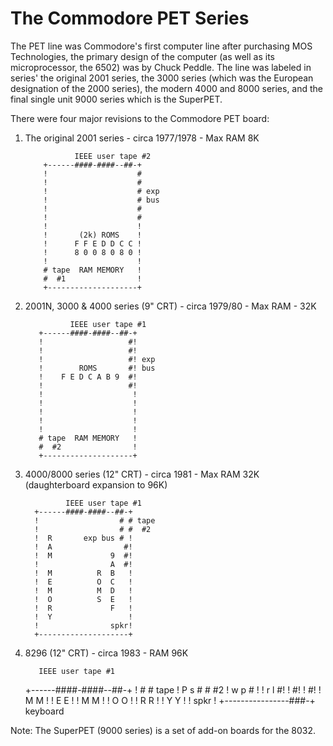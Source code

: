 # The Commodore PET Series

The PET line was Commodore's first computer line after purchasing MOS Technologies, the primary design of the computer (as well as its microprocessor, the 6502) was by Chuck Peddle.  The line was labeled in series' the original 2001 series, the 3000 series (which was the European designation of the 2000 series), the modern 4000 and 8000 series, and the final single unit 9000 series which is the SuperPET.

There were four major revisions to the Commodore PET board:

1. The original 2001 series - circa 1977/1978 - Max RAM 8K

                  IEEE user tape #2  
           +------####-####--##-+    
           !                    #    
           !                    #    
           !                    # exp
           !                    # bus
           !                    #    
           !                    #    
           !                    !    
           !       (2k) ROMS    !    
           !      F F E D D C C !    
           !      8 0 0 8 0 8 0 !    
           !                    !    
           # tape  RAM MEMORY   !    
           #  #1                !    
           +--------------------+    

2. 2001N, 3000 & 4000 series  (9" CRT) - circa 1979/80 - Max RAM - 32K

                 IEEE user tape #1
          +------####-####--##-+
          !                   #!
          !                   #!
          !                   #! exp
          !        ROMS       #! bus
          !    F E D C A B 9  #!
          !                   #!
          !                    !
          !                    !
          !                    !
          !                    !
          !                    !
          # tape  RAM MEMORY   !
          #  #2                !
          +--------------------+

3. 4000/8000 series (12" CRT) - circa 1981 - Max RAM 32K (daughterboard expansion to 96K)

                IEEE user tape #1
         +------####-####--##-+
         !                  # # tape
         !                  # #  #2
         !  R       exp bus # !
         !  A                #!
         !  M             9  #!
         !                A  #!
         !  M          R  B   !
         !  E          O  C   !
         !  M          M  D   !
         !  O          S  E   !
         !  R             F   !
         !  Y                 !
         !                spkr!
         +--------------------+

4. 8296 (12" CRT) - circa 1983 - RAM 96K

	      IEEE user tape #1
	 +------####-####--##-+
	 !                  # # tape
	 !  P s             # #  #2
	 !  w p             # !
	 !  r l              #!
	 !                   #!
	 !                   #!
	 !  M M               !
	 !  E E               !
	 !  M M               !
	 !  O O               !
	 !  R R               !
	 !  Y Y               !
	 !           spkr     !
	 +----------------###-+
	               keyboard

Note: The SuperPET (9000 series) is a set of add-on boards for the 8032.

